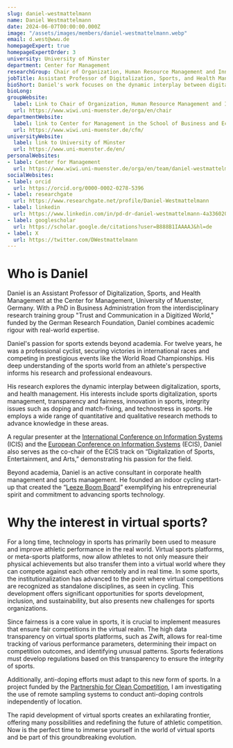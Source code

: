 ```yaml
---
slug: daniel-westmattelmann
name: Daniel Westmattelmann
date: 2024-06-07T00:00:00.000Z
image: "/assets/images/members/daniel-westmattelmann.webp"
email: d.west@wwu.de
homepageExpert: true
homepageExpertOrder: 3
university: University of Münster
department: Center for Management
researchGroup: Chair of Organization, Human Resource Management and Innovation
jobTitle: Assistant Professor of Digitalization, Sports, and Health Management
bioShort: Daniel's work focuses on the dynamic interplay between digitalization, sports, and health management. This includes topics such as sports digitalization, sports management, transparency and fairness, and innovation in sports.
bioLong: 
groupWebsite:
  label: Link to Chair of Organization, Human Resource Management and Innovation
  url: https://www.wiwi.uni-muenster.de/orga/en/chair
departmentWebsite:
  label: link to Center for Management in the School of Business and Economics
  url: https://www.wiwi.uni-muenster.de/cfm/
universityWebsite:
  label: link to University of Münster
  url: https://www.uni-muenster.de/en/
personalWebsites:
- label: Center for Management
  url: https://www.wiwi.uni-muenster.de/orga/en/team/daniel-westmattelmann/publications
socialWebsites:
- label: orcid
  url: https://orcid.org/0000-0002-0278-5396
- label: researchgate
  url: https://www.researchgate.net/profile/Daniel-Westmattelmann
- label: linkedin
  url: https://www.linkedin.com/in/pd-dr-daniel-westmattelmann-4a336020a/
- label: googlescholar
  url: https://scholar.google.de/citations?user=B888B1IAAAAJ&hl=de
- label: X
  url: https://twitter.com/DWestmattelmann
---
```


# Who is Daniel

Daniel is an Assistant Professor of Digitalization, Sports, and Health Management at the Center for Management, University of Muenster, Germany. With a PhD in Business Administration from the interdisciplinary research training group "Trust and Communication in a Digitized World," funded by the German Research Foundation, Daniel combines academic rigour with real-world expertise.

Daniel's passion for sports extends beyond academia. For twelve years, he was a professional cyclist, securing victories in international races and competing in prestigious events like the World Road Championships. His deep understanding of the sports world from an athlete's perspective informs his research and professional endeavours.

His research explores the dynamic interplay between digitalization, sports, and health management. His interests include sports digitalization, sports management, transparency and fairness, innovation in sports, integrity issues such as doping and match-fixing, and technostress in sports. He employs a wide range of quantitative and qualitative research methods to advance knowledge in these areas.

A regular presenter at the [International Conference on Information Systems](https://aisnet.org/page/ICISPage) (ICIS) and the [European Conference on Information Systems](https://aisnet.org/page/ECISPage) (ECIS), Daniel also serves as the co-chair of the ECIS track on “Digitalization of Sports, Entertainment, and Arts,” demonstrating his passion for the field.

Beyond academia, Daniel is an active consultant in corporate health management and sports management. He founded an indoor cycling start-up that created the “[Leeze Boom Board](https://www.leezeboomboard.com/en)” exemplifying his entrepreneurial spirit and commitment to advancing sports technology.

# Why the interest in virtual sports?

For a long time, technology in sports has primarily been used to measure and improve athletic performance in the real world. Virtual sports platforms, or meta-sports platforms, now allow athletes to not only measure their physical achievements but also transfer them into a virtual world where they can compete against each other remotely and in real time. In some sports, the institutionalization has advanced to the point where virtual competitions are recognized as standalone disciplines, as seen in cycling. This development offers significant opportunities for sports development, inclusion, and sustainability, but also presents new challenges for sports organizations.

Since fairness is a core value in sports, it is crucial to implement measures that ensure fair competitions in the virtual realm. The high data transparency on virtual sports platforms, such as Zwift, allows for real-time tracking of various performance parameters, determining their impact on competition outcomes, and identifying unusual patterns. Sports federations must develop regulations based on this transparency to ensure the integrity of sports.

Additionally, anti-doping efforts must adapt to this new form of sports. In a project funded by the [Partnership for Clean Competition](https://cleancompetition.org/), I am investigating the use of remote sampling systems to conduct anti-doping controls independently of location.

The rapid development of virtual sports creates an exhilarating frontier, offering many possibilities and redefining the future of athletic competition. Now is the perfect time to immerse yourself in the world of virtual sports and be part of this groundbreaking evolution.